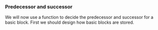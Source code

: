 ### Predecessor and successor

We will now use a function to decide the predecessor and successor for a basic block.
First we should design how basic blocks are stored.
